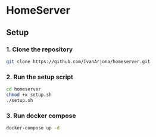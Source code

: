 # HomeServer

## Setup

### 1. Clone the repository

```bash
git clone https://github.com/IvanArjona/homeserver.git
```

### 2. Run the setup script

```bash
cd homeserver
chmod +x setup.sh
./setup.sh
```

### 3. Run docker compose

```bash
docker-compose up -d
```
